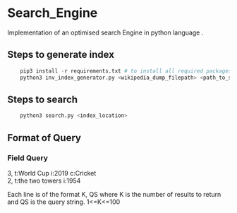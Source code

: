 # Search_Engine
Implementation of an optimised search Engine in python language .

## Steps to generate index 
```python
    pip3 install -r requirements.txt # to install all required packages
    python3 inv_index_generator.py <wikipedia_dump_filepath> <path_to_store_index>
```
## Steps to search 
```python
    python3 search.py <index_location> 
```
## Format of Query 
### Field Query 
<p> 3, t:World Cup i:2019 c:Cricket <br>
2, t:the two towers i:1954 </p>

Each line is of the format  K, QS where K is the number of results to return and QS is the query string. 1<=K<=100
